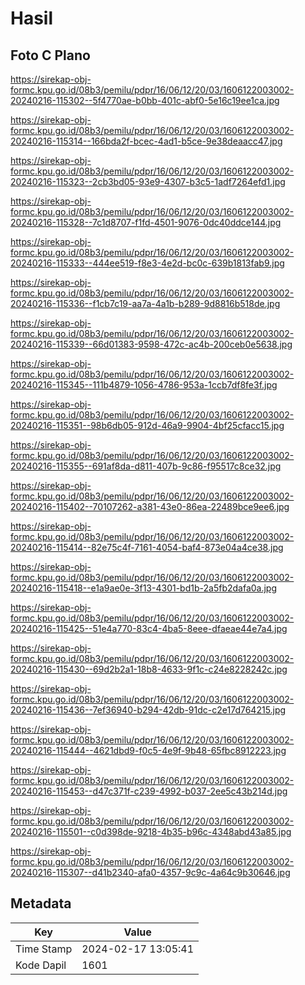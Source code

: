 # Hasil

## Foto C Plano

https://sirekap-obj-formc.kpu.go.id/08b3/pemilu/pdpr/16/06/12/20/03/1606122003002-20240216-115302--5f4770ae-b0bb-401c-abf0-5e16c19ee1ca.jpg

https://sirekap-obj-formc.kpu.go.id/08b3/pemilu/pdpr/16/06/12/20/03/1606122003002-20240216-115314--166bda2f-bcec-4ad1-b5ce-9e38deaacc47.jpg

https://sirekap-obj-formc.kpu.go.id/08b3/pemilu/pdpr/16/06/12/20/03/1606122003002-20240216-115323--2cb3bd05-93e9-4307-b3c5-1adf7264efd1.jpg

https://sirekap-obj-formc.kpu.go.id/08b3/pemilu/pdpr/16/06/12/20/03/1606122003002-20240216-115328--7c1d8707-f1fd-4501-9076-0dc40ddce144.jpg

https://sirekap-obj-formc.kpu.go.id/08b3/pemilu/pdpr/16/06/12/20/03/1606122003002-20240216-115333--444ee519-f8e3-4e2d-bc0c-639b1813fab9.jpg

https://sirekap-obj-formc.kpu.go.id/08b3/pemilu/pdpr/16/06/12/20/03/1606122003002-20240216-115336--f1cb7c19-aa7a-4a1b-b289-9d8816b518de.jpg

https://sirekap-obj-formc.kpu.go.id/08b3/pemilu/pdpr/16/06/12/20/03/1606122003002-20240216-115339--66d01383-9598-472c-ac4b-200ceb0e5638.jpg

https://sirekap-obj-formc.kpu.go.id/08b3/pemilu/pdpr/16/06/12/20/03/1606122003002-20240216-115345--111b4879-1056-4786-953a-1ccb7df8fe3f.jpg

https://sirekap-obj-formc.kpu.go.id/08b3/pemilu/pdpr/16/06/12/20/03/1606122003002-20240216-115351--98b6db05-912d-46a9-9904-4bf25cfacc15.jpg

https://sirekap-obj-formc.kpu.go.id/08b3/pemilu/pdpr/16/06/12/20/03/1606122003002-20240216-115355--691af8da-d811-407b-9c86-f95517c8ce32.jpg

https://sirekap-obj-formc.kpu.go.id/08b3/pemilu/pdpr/16/06/12/20/03/1606122003002-20240216-115402--70107262-a381-43e0-86ea-22489bce9ee6.jpg

https://sirekap-obj-formc.kpu.go.id/08b3/pemilu/pdpr/16/06/12/20/03/1606122003002-20240216-115414--82e75c4f-7161-4054-baf4-873e04a4ce38.jpg

https://sirekap-obj-formc.kpu.go.id/08b3/pemilu/pdpr/16/06/12/20/03/1606122003002-20240216-115418--e1a9ae0e-3f13-4301-bd1b-2a5fb2dafa0a.jpg

https://sirekap-obj-formc.kpu.go.id/08b3/pemilu/pdpr/16/06/12/20/03/1606122003002-20240216-115425--51e4a770-83c4-4ba5-8eee-dfaeae44e7a4.jpg

https://sirekap-obj-formc.kpu.go.id/08b3/pemilu/pdpr/16/06/12/20/03/1606122003002-20240216-115430--69d2b2a1-18b8-4633-9f1c-c24e8228242c.jpg

https://sirekap-obj-formc.kpu.go.id/08b3/pemilu/pdpr/16/06/12/20/03/1606122003002-20240216-115436--7ef36940-b294-42db-91dc-c2e17d764215.jpg

https://sirekap-obj-formc.kpu.go.id/08b3/pemilu/pdpr/16/06/12/20/03/1606122003002-20240216-115444--4621dbd9-f0c5-4e9f-9b48-65fbc8912223.jpg

https://sirekap-obj-formc.kpu.go.id/08b3/pemilu/pdpr/16/06/12/20/03/1606122003002-20240216-115453--d47c371f-c239-4992-b037-2ee5c43b214d.jpg

https://sirekap-obj-formc.kpu.go.id/08b3/pemilu/pdpr/16/06/12/20/03/1606122003002-20240216-115501--c0d398de-9218-4b35-b96c-4348abd43a85.jpg

https://sirekap-obj-formc.kpu.go.id/08b3/pemilu/pdpr/16/06/12/20/03/1606122003002-20240216-115307--d41b2340-afa0-4357-9c9c-4a64c9b30646.jpg


## Metadata

| Key        | Value               |
| ---------- | ------------------- |
| Time Stamp | 2024-02-17 13:05:41 |
| Kode Dapil | 1601                |



